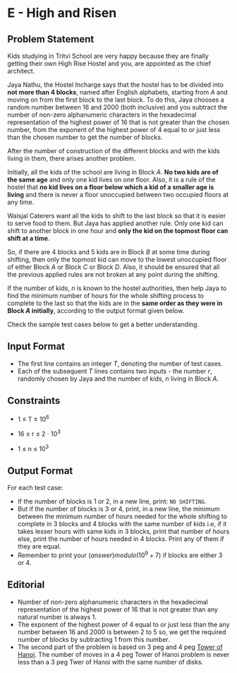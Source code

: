 # E - High and Risen

## Problem Statement

Kids studying in Tritvi School are very happy because they are finally getting their own High Rise Hostel and you, are appointed as the chief architect.

Jaya Nathu, the Hostel Incharge says that the hostel has to be divided into **not more than $4$ blocks**, named after English alphabets, starting from $A$ and moving on from the first block to the last block. To do this, Jaya chooses a random number between $16$ and $2000$ (both inclusive) and you subtract the number of non-zero alphanumeric characters in the hexadecimal representation of the highest power of $16$ that is not greater than the chosen number, from the exponent of the highest power of $4$ equal to or just less than the chosen number to get the number of blocks.

After the number of construction of the different blocks and with the kids living in them, there arises another problem.

Initially, all the kids of the school are living in Block $A$. **No two kids are of the same age** and only one kid lives on one floor. Also, it is a rule of the hostel that **no kid lives on a floor below which a kid of a smaller age is living** and there is never a floor unoccupied between two occupied floors at any time.

Waisjal Caterers want all the kids to shift to the last block so that it is easier to serve food to them. But Jaya has applied another rule. Only one kid can shift to another block in one hour and **only the kid on the topmost floor can shift at a time**.

So, if there are $4$ blocks and $5$ kids are in Block $B$ at some time during shifting, then only the topmost kid can move to the lowest unoccupied floor of either Block $A$ or Block $C$ or Block $D$. Also, it should be ensured that all the previous applied rules are not broken at any point during the shifting. 

If the number of kids, $n$ is known to the hostel authorities, then help Jaya to find the minimum number of hours for the whole shifting process to complete to the last so that the kids are in the **same order as they were in Block $A$ initially**, according to the output format given below.

Check the sample test cases below to get a better understanding.


## Input Format

- The first line contains an integer $T$, denoting the number of test cases.
- Each of the subsequent $T$ lines contains two inputs - the number $r$, randomly chosen by Jaya and the number of kids, $n$ living in Block $A$.


## Constraints

- 1 &le; T &le; 10<sup>6</sup>

- 16 &le; r &le; 2 $\cdot$ 10<sup>3</sup>

- 1 &le; n &le; 10<sup>3</sup>

## Output Format

For each test case:

- If the number of blocks is $1$ or $2$, in a new line, print: `NO SHIFTING`.
- But if the number of blocks is $3$ or $4$, print, in  a new line, the minimum between the minimum number of hours  needed for the whole shifting to complete in $3$ blocks and $4$ blocks with the same number of kids i.e, if it takes lesser hours with same kids in $3$ blocks, print that number of hours else, print the number of hours needed in $4$ blocks. Print any of them if they are equal.
- Remember to print your $(answer)modulo(10^{9}+7)$ if blocks are either $3$ or $4$.


## Editorial

- Number of non-zero alphanumeric characters in the hexadecimal representation of the highest power of $16$ that is not greater than any natural number is always $1$.
- The exponent of the highest power of $4$ equal to or just less than the any number between $16$ and $2000$ is between $2$ to $5$ so, we get the required number of blocks by subtracting 1 from this number.
- The second part of the problem is based on $3$ peg  and $4$ peg [Tower of Hanoi](https://en.wikipedia.org/wiki/Tower_of_Hanoi). The number of moves in a  $4$ peg Tower of Hanoi problem is never less than a $3$ peg Twer of Hanoi with the same number of disks.